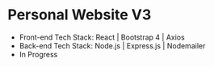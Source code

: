 # Personal Website V3

* Front-end Tech Stack: React | Bootstrap 4 | Axios
* Back-end Tech Stack: Node.js | Express.js | Nodemailer
* In Progress

<!-- * Hosted on Digital Ocean with NGINX as a reverse proxy -->
<!-- * [Website Link](https://tianyu.wang "Terry Wang") -->
